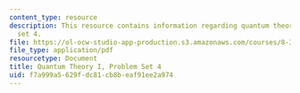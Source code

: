 ```yaml
---
content_type: resource
description: This resource contains information regarding quantum theory I, problem
  set 4.
file: https://ol-ocw-studio-app-production.s3.amazonaws.com/courses/8-321-quantum-theory-i-fall-2017/f7a999a5629fdc81cb8beaf91ee2a974_MIT8_321F17_Pset4.pdf
file_type: application/pdf
resourcetype: Document
title: Quantum Theory I, Problem Set 4
uid: f7a999a5-629f-dc81-cb8b-eaf91ee2a974
---
```


